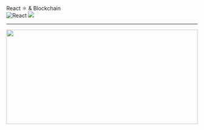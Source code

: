 
<div>
<span>React &#9883; & Blockchain </span>
 
</div>

<div>
   <img src="https://img.shields.io/badge/React-20232A?style=for-the-badge&logo=react&logoColor=61DAFB" alt="React"/>
 <img src="[https://icons.veryicon.com/png/o/business/bitcoin-icon/blockchain-1.png](https://www.google.com/url?sa=i&url=https%3A%2F%2Fclimatetrade.com%2Fhow-does-blockchain-actually-work%2F&psig=AOvVaw1fE9nRGsw8BuxCNw8taTOB&ust=1732521628987000&source=images&cd=vfe&opi=89978449&ved=0CBQQjRxqFwoTCLDlycfB9IkDFQAAAAAdAAAAABAE) " />
</div>

<hr/>
<img style="width: 100%; height:250px;" src= "https://www.datocms-assets.com/49690/1629950670-react-suspense.png?fit=crop&fm=jpg&h=1000&w=2000"/>


